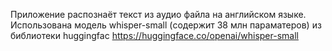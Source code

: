 Приложение распознаёт текст из аудио файла на английском языке.
Использована модель whisper-small (содержит  38 млн параматеров) из библиотеки huggingfac https://huggingface.co/openai/whisper-small
